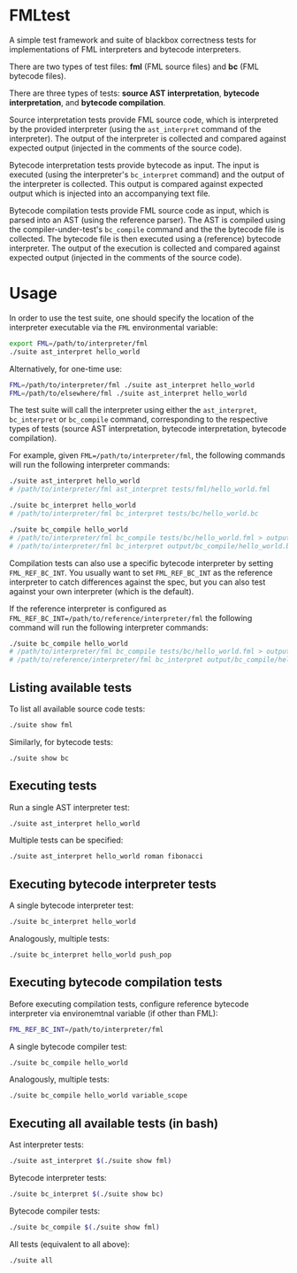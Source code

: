 # FMLtest

A simple test framework and suite of blackbox correctness tests for implementations of FML interpreters and bytecode interpreters.

There are two types of test files: **fml** (FML source files) and **bc** (FML bytecode files).

There are three types of tests: **source AST interpretation**, **bytecode interpretation**, and **bytecode compilation**.

Source interpretation tests provide FML source code, which is interpreted by the provided interpreter (using the `ast_interpret` command of the interpreter). The output of the interpreter is collected and compared against expected output (injected in the comments of the source code).

Bytecode interpretation tests provide bytecode as input. The input is executed (using the interpreter's `bc_interpret` command) and the output of the interpreter is collected. This output is compared against expected output which is injected into an accompanying text file.

Bytecode compilation tests provide FML source code as input, which is parsed into an AST (using the reference parser). The AST is compiled using the compiler-under-test's `bc_compile` command and the the bytecode file is collected. The bytecode file is then executed using a (reference) bytecode interpreter. The output of the execution is collected and compared against expected output (injected in the comments of the source code).

# Usage

In order to use the test suite, one should specify the location of the interpreter executable via the `FML` environmental variable:

```bash
export FML=/path/to/interpreter/fml
./suite ast_interpret hello_world
```

Alternatively, for one-time use:

```bash
FML=/path/to/interpreter/fml ./suite ast_interpret hello_world
FML=/path/to/elsewhere/fml ./suite ast_interpret hello_world
```

The test suite will call the interpreter using either the `ast_interpret`, `bc_interpret` or `bc_compile` command, corresponding to the respective types of tests (source AST interpretation, bytecode interpretation, bytecode compilation).

For example, given `FML=/path/to/interpreter/fml`, the following commands will run the following interpreter commands:

```bash
./suite ast_interpret hello_world
# /path/to/interpreter/fml ast_interpret tests/fml/hello_world.fml
```

```bash
./suite bc_interpret hello_world
# /path/to/interpreter/fml bc_interpret tests/bc/hello_world.bc
```

```bash
./suite bc_compile hello_world
# /path/to/interpreter/fml bc_compile tests/bc/hello_world.fml > output/bc_compile/hello_world.bc
# /path/to/interpreter/fml bc_interpret output/bc_compile/hello_world.bc
```

Compilation tests can also use a specific bytecode interpreter by setting `FML_REF_BC_INT`. You usually want to set `FML_REF_BC_INT` as the reference interpreter to catch differences against the spec, but you can also test against your own interpreter (which is the default).

If the reference interpreter is configured as `FML_REF_BC_INT=/path/to/reference/interpreter/fml` the following command will run the following interpreter commands:

```bash
./suite bc_compile hello_world
# /path/to/interpreter/fml bc_compile tests/bc/hello_world.fml > output/bc_compile/hello_world.bc
# /path/to/reference/interpreter/fml bc_interpret output/bc_compile/hello_world.bc
```


## Listing available tests

To list all available source code tests:

```bash
./suite show fml
```

Similarly, for bytecode tests:

```bash
./suite show bc
```

## Executing tests

Run a single AST interpreter test:

```bash
./suite ast_interpret hello_world
```

Multiple tests can be specified:

```bash
./suite ast_interpret hello_world roman fibonacci
```

## Executing bytecode interpreter tests

A single bytecode interpreter test:

```bash
./suite bc_interpret hello_world
```

Analogously, multiple tests:

```bash
./suite bc_interpret hello_world push_pop
```

## Executing bytecode compilation tests

Before executing compilation tests, configure reference bytecode interpreter via environemtnal variable (if other than FML):

```bash
FML_REF_BC_INT=/path/to/interpreter/fml
```

A single bytecode compiler test:

```bash
./suite bc_compile hello_world
```

Analogously, multiple tests:
```bash
./suite bc_compile hello_world variable_scope
```

## Executing all available tests (in bash)

Ast interpreter tests:

```bash
./suite ast_interpret $(./suite show fml)
```

Bytecode interpreter tests:

```bash
./suite bc_interpret $(./suite show bc)
```

Bytecode compiler tests:

```bash
./suite bc_compile $(./suite show fml)
```

All tests (equivalent to all above):

```bash
./suite all
```
